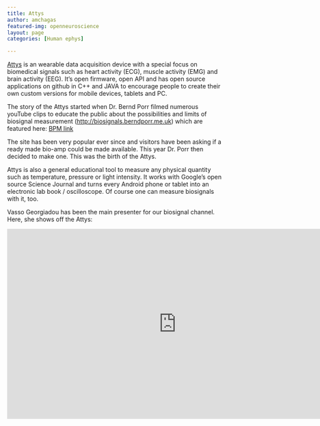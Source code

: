 ```yaml
---
title: Attys
author: amchagas
featured-img: openneuroscience
layout: page
categories: [Human ephys]

---
```



[Attys](https://www.attys.tech/) is an wearable data acquisition device with a special focus on biomedical signals such as heart activity (ECG), muscle activity (EMG) and brain activity (EEG). It’s open firmware, open API and has open source applications on github in C++ and JAVA to encourage people to create their own custom versions for mobile devices, tablets and PC.

The story of the Attys started when Dr. Bernd Porr filmed numerous youTube clips to educate the public about the possibilities and limits of biosignal measurement (http://biosignals.berndporr.me.uk) which are featured here: [BPM link](http://openeuroscience.com/hardware-projects/human-electrophysiology/bio-signal/)

The site has been very popular ever since and visitors have been asking if a ready made bio-amp could be made available. This year Dr. Porr then decided to make one. This was the birth of the Attys.

Attys is also a general educational tool to measure any physical quantity such as temperature, pressure or light intensity. It works with Google’s open source Science Journal and turns every Android phone or tablet into an electronic lab book / oscilloscope. Of course one can measure biosignals with it, too.

Vasso Georgiadou has been the main presenter for our biosignal channel. Here, she shows off the Attys:

<iframe width="790" height="444" src="https://www.youtube.com/embed/TG5cRvgFEDA" frameborder="0" allow="accelerometer; autoplay; encrypted-media; gyroscope; picture-in-picture" allowfullscreen></iframe>
